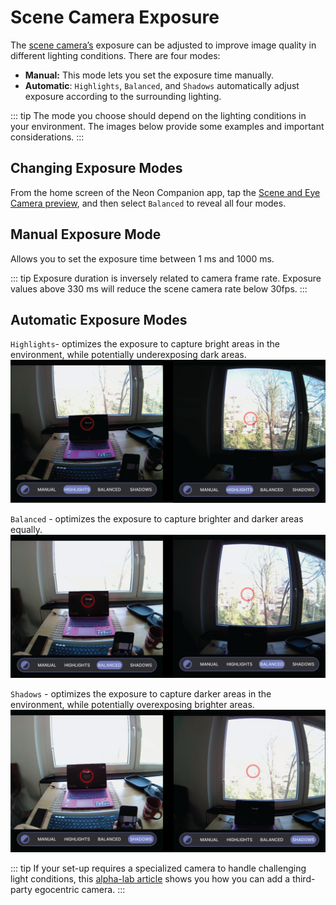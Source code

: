 # Scene Camera Exposure

The [scene camera’s](/data-collection/data-streams/#scene-video) exposure can be adjusted to improve image quality in different lighting conditions. There are four modes:

- **Manual:** This mode lets you set the exposure time manually.
- **Automatic**: `Highlights`, `Balanced`, and `Shadows` automatically adjust exposure according to the surrounding lighting.

::: tip
The mode you choose should depend on the lighting conditions in your environment. The images below provide some
examples and important considerations.
:::

## Changing Exposure Modes

From the home screen of the Neon Companion app, tap
the [Scene and Eye Camera preview](/data-collection/first-recording/#_4-open-the-live-preview),
and then select `Balanced` to reveal all four modes.

## Manual Exposure Mode

Allows you to set the exposure time between 1 ms and 1000 ms.

::: tip
Exposure duration is inversely related to camera frame rate. Exposure values above 330 ms will reduce the scene camera rate below 30fps.
:::

## Automatic Exposure Modes

`Highlights`- optimizes the exposure to capture bright areas in the environment, while potentially underexposing dark areas.
![This mode optimizes the exposure to capture bright areas in the environment, while potentially underexposing dark areas.](Highlight.webp)

`Balanced` - optimizes the exposure to capture brighter and darker areas equally.
![This mode optimizes the exposure to capture brighter and darker areas in the environment equally.](./Balance.webp)

`Shadows` - optimizes the exposure to capture darker areas in the environment, while potentially overexposing brighter areas.
![This mode optimizes the exposure to capture darker areas in the environment, while potentially overexposing bright areas.](Shadow.webp)

::: tip
If your set-up requires a specialized camera to handle challenging light conditions, this [alpha-lab article](https://docs.pupil-labs.com/alpha-lab/egocentric-video-mapper/) shows you how you can add a third-party egocentric camera.
:::
